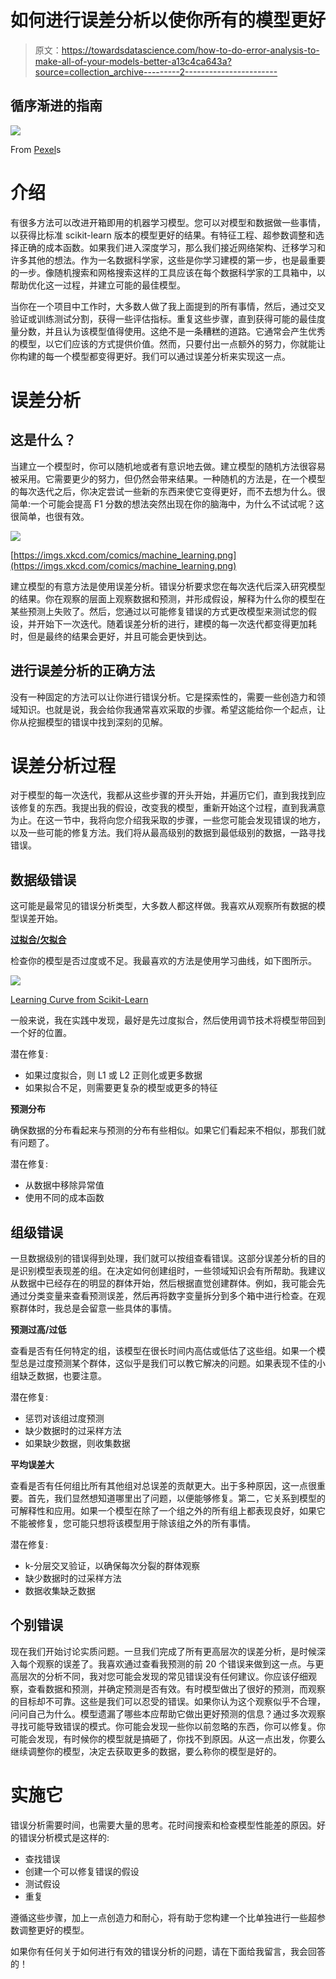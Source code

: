 # 如何进行误差分析以使你所有的模型更好

> 原文：<https://towardsdatascience.com/how-to-do-error-analysis-to-make-all-of-your-models-better-a13c4ca643a?source=collection_archive---------2----------------------->

## 循序渐进的指南

![](img/ad83d7a718471ad588488b7b59a1ee55.png)

From [Pexel](https://www.pexels.com/photo/board-game-business-challenge-chess-277052/)s

# 介绍

有很多方法可以改进开箱即用的机器学习模型。您可以对模型和数据做一些事情，以获得比标准 scikit-learn 版本的模型更好的结果。有特征工程、超参数调整和选择正确的成本函数。如果我们进入深度学习，那么我们接近网络架构、迁移学习和许多其他的想法。作为一名数据科学家，这些是你学习建模的第一步，也是最重要的一步。像随机搜索和网格搜索这样的工具应该在每个数据科学家的工具箱中，以帮助优化这一过程，并建立可能的最佳模型。

当你在一个项目中工作时，大多数人做了我上面提到的所有事情，然后，通过交叉验证或训练测试分割，获得一些评估指标。重复这些步骤，直到获得可能的最佳度量分数，并且认为该模型值得使用。这绝不是一条糟糕的道路。它通常会产生优秀的模型，以它们应该的方式提供价值。然而，只要付出一点额外的努力，你就能让你构建的每一个模型都变得更好。我们可以通过误差分析来实现这一点。

# 误差分析

## 这是什么？

当建立一个模型时，你可以随机地或者有意识地去做。建立模型的随机方法很容易被采用。它需要更少的努力，但仍然会带来结果。一种随机的方法是，在一个模型的每次迭代之后，你决定尝试一些新的东西来使它变得更好，而不去想为什么。很简单:一个可能会提高 F1 分数的想法突然出现在你的脑海中，为什么不试试呢？这很简单，也很有效。

![](img/11f26e69226ce872d077531079e39a23.png)

[https://imgs.xkcd.com/comics/machine_learning.png](https://imgs.xkcd.com/comics/machine_learning.png)

建立模型的有意方法是使用误差分析。错误分析要求您在每次迭代后深入研究模型的结果。你在观察的层面上观察数据和预测，并形成假设，解释为什么你的模型在某些预测上失败了。然后，您通过以可能修复错误的方式更改模型来测试您的假设，并开始下一次迭代。随着误差分析的进行，建模的每一次迭代都变得更加耗时，但是最终的结果会更好，并且可能会更快到达。

## 进行误差分析的正确方法

没有一种固定的方法可以让你进行错误分析。它是探索性的，需要一些创造力和领域知识。也就是说，我会给你我通常喜欢采取的步骤。希望这能给你一个起点，让你从挖掘模型的错误中找到深刻的见解。

# 误差分析过程

对于模型的每一次迭代，我都从这些步骤的开头开始，并遍历它们，直到我找到应该修复的东西。我提出我的假设，改变我的模型，重新开始这个过程，直到我满意为止。在这一节中，我将向您介绍我采取的步骤，一些您可能会发现错误的地方，以及一些可能的修复方法。我们将从最高级别的数据到最低级别的数据，一路寻找错误。

## 数据级错误

这可能是最常见的错误分析类型，大多数人都这样做。我喜欢从观察所有数据的模型误差开始。

[**过拟合/欠拟合**](/overfitting-vs-underfitting-a-conceptual-explanation-d94ee20ca7f9)

检查你的模型是否过度或不足。我最喜欢的方法是使用学习曲线，如下图所示。

![](img/2d554f2d11a89dd1145de06936f41ac3.png)

[Learning Curve from Scikit-Learn](https://scikit-learn.org/stable/auto_examples/model_selection/plot_learning_curve.html)

一般来说，我在实践中发现，最好是先过度拟合，然后使用调节技术将模型带回到一个好的位置。

潜在修复:

*   如果过度拟合，则 L1 或 L2 正则化或更多数据
*   如果拟合不足，则需要更复杂的模型或更多的特征

**预测分布**

确保数据的分布看起来与预测的分布有些相似。如果它们看起来不相似，那我们就有问题了。

潜在修复:

*   从数据中移除异常值
*   使用不同的成本函数

## 组级错误

一旦数据级别的错误得到处理，我们就可以按组查看错误。这部分误差分析的目的是识别模型表现差的组。在决定如何创建组时，一些领域知识会有所帮助。我建议从数据中已经存在的明显的群体开始，然后根据直觉创建群体。例如，我可能会先通过分类变量来查看预测误差，然后再将数字变量拆分到多个箱中进行检查。在观察群体时，我总是会留意一些具体的事情。

**预测过高/过低**

查看是否有任何特定的组，该模型在很长时间内高估或低估了这些组。如果一个模型总是过度预测某个群体，这似乎是我们可以教它解决的问题。如果表现不佳的小组缺乏数据，也要注意。

潜在修复:

*   惩罚对该组过度预测
*   缺少数据时的过采样方法
*   如果缺少数据，则收集数据

**平均误差大**

查看是否有任何组比所有其他组对总误差的贡献更大。出于多种原因，这一点很重要。首先，我们显然想知道哪里出了问题，以便能够修复。第二，它关系到模型的可解释性和应用。如果一个模型在除了一个组之外的所有组上都表现良好，如果它不能被修复，您可能只想将该模型用于除该组之外的所有事情。

潜在修复:

*   k-分层交叉验证，以确保每次分裂的群体观察
*   缺少数据时的过采样方法
*   数据收集缺乏数据

## 个别错误

现在我们开始讨论实质问题。一旦我们完成了所有更高层次的误差分析，是时候深入每个观察的误差了。我喜欢通过查看我预测的前 20 个错误来做到这一点。与更高层次的分析不同，我对您可能会发现的常见错误没有任何建议。你应该仔细观察，查看数据和预测，并确定预测是否有效。有时模型做出了很好的预测，而观察的目标却不可靠。这些是我们可以忍受的错误。如果你认为这个观察似乎不合理，问问自己为什么。模型遗漏了哪些本应帮助它做出更好预测的信息？通过多次观察寻找可能导致错误的模式。你可能会发现一些你以前忽略的东西，你可以修复。你可能会发现，有时候你的模型就是搞砸了，你找不到原因。从这一点出发，你要么继续调整你的模型，决定去获取更多的数据，要么称你的模型是好的。

# 实施它

错误分析需要时间，也需要大量的思考。花时间搜索和检查模型性能差的原因。好的错误分析模式是这样的:

*   查找错误
*   创建一个可以修复错误的假设
*   测试假设
*   重复

遵循这些步骤，加上一点创造力和耐心，将有助于您构建一个比单独进行一些超参数调整更好的模型。

如果你有任何关于如何进行有效的错误分析的问题，请在下面给我留言，我会回答的！